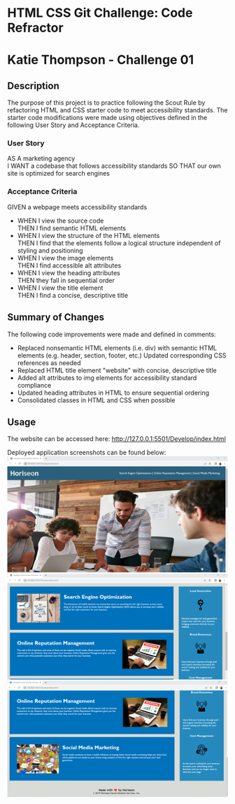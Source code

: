 # HTML CSS Git Challenge: Code Refractor 
# Katie Thompson - Challenge 01

## Description

The purpose of this project is to practice following the Scout Rule by refactoring HTML and CSS starter code to meet accessibility standards. The starter code modifications were made using objectives defined in the following User Story and Acceptance Criteria.

### User Story

AS A marketing agency <br>
I WANT a codebase that follows accessibility standards
SO THAT our own site is optimized for search engines

### Acceptance Criteria

GIVEN a webpage meets accessibility standards
 - WHEN I view the source code <br>
 THEN I find semantic HTML elements<br>
 - WHEN I view the structure of the HTML elements<br>
THEN I find that the elements follow a logical structure independent of styling and positioning<br>
 - WHEN I view the image elements<br>
THEN I find accessible alt attributes<br>
 - WHEN I view the heading attributes<br>
THEN they fall in sequential order<br>
 - WHEN I view the title element<br>
THEN I find a concise, descriptive title<br>
 
## Summary of Changes 

The following code improvements were made and defined in comments:

- Replaced nonsemantic HTML elements (i.e. div) with semantic HTML elements (e.g. header, section, footer, etc.) Updated corresponding CSS references as needed
- Replaced HTML title element "website" with concise, descriptive title
- Added alt attributes to img elements for accessibility standard compliance
- Updated heading attributes in HTML to ensure sequential ordering
- Consolidated classes in HTML and CSS when possible

## Usage

The website can be accessed here: http://127.0.0.1:5501/Develop/index.html

Deployed application screenshots can be found below:
<img src="Develop\assets\images\Website-Screenshot-1.png">
<img src="Develop\assets\images\Website-Screenshot-2.png">
<img src="Develop\assets\images\website-screenshot-3.png">
